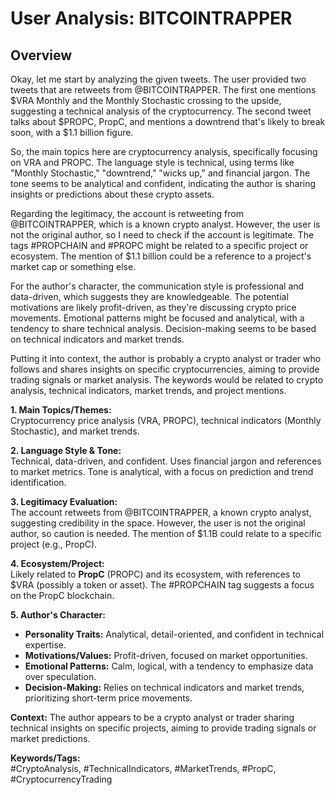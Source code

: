 # User Analysis: BITCOINTRAPPER

## Overview

<think>
Okay, let me start by analyzing the given tweets. The user provided two tweets that are retweets from @BITCOINTRAPPER. The first one mentions $VRA Monthly and the Monthly Stochastic crossing to the upside, suggesting a technical analysis of the cryptocurrency. The second tweet talks about $PROPC, PropC, and mentions a downtrend that's likely to break soon, with a $1.1 billion figure. 

So, the main topics here are cryptocurrency analysis, specifically focusing on VRA and PROPC. The language style is technical, using terms like "Monthly Stochastic," "downtrend," "wicks up," and financial jargon. The tone seems to be analytical and confident, indicating the author is sharing insights or predictions about these crypto assets.

Regarding the legitimacy, the account is retweeting from @BITCOINTRAPPER, which is a known crypto analyst. However, the user is not the original author, so I need to check if the account is legitimate. The tags #PROPCHAIN and #PROPC might be related to a specific project or ecosystem. The mention of $1.1 billion could be a reference to a project's market cap or something else. 

For the author's character, the communication style is professional and data-driven, which suggests they are knowledgeable. The potential motivations are likely profit-driven, as they're discussing crypto price movements. Emotional patterns might be focused and analytical, with a tendency to share technical analysis. Decision-making seems to be based on technical indicators and market trends. 

Putting it into context, the author is probably a crypto analyst or trader who follows and shares insights on specific cryptocurrencies, aiming to provide trading signals or market analysis. The keywords would be related to crypto analysis, technical indicators, market trends, and project mentions.
</think>

**1. Main Topics/Themes:**  
Cryptocurrency price analysis (VRA, PROPC), technical indicators (Monthly Stochastic), and market trends.  

**2. Language Style & Tone:**  
Technical, data-driven, and confident. Uses financial jargon and references to market metrics. Tone is analytical, with a focus on prediction and trend identification.  

**3. Legitimacy Evaluation:**  
The account retweets from @BITCOINTRAPPER, a known crypto analyst, suggesting credibility in the space. However, the user is not the original author, so caution is needed. The mention of $1.1B could relate to a specific project (e.g., PropC).  

**4. Ecosystem/Project:**  
 Likely related to **PropC** (PROPC) and its ecosystem, with references to $VRA (possibly a token or asset). The #PROPCHAIN tag suggests a focus on the PropC blockchain.  

**5. Author's Character:**  
- **Personality Traits:** Analytical, detail-oriented, and confident in technical expertise.  
- **Motivations/Values:** Profit-driven, focused on market opportunities.  
- **Emotional Patterns:** Calm, logical, with a tendency to emphasize data over speculation.  
- **Decision-Making:** Relies on technical indicators and market trends, prioritizing short-term price movements.  

**Context:** The author appears to be a crypto analyst or trader sharing technical insights on specific projects, aiming to provide trading signals or market predictions.  

**Keywords/Tags:**  
#CryptoAnalysis, #TechnicalIndicators, #MarketTrends, #PropC, #CryptocurrencyTrading